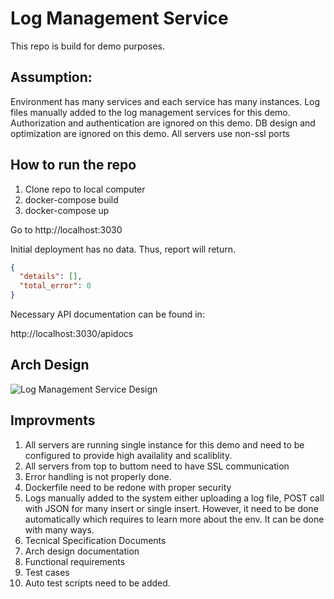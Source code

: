 # Log Management Service 

This repo is build for demo purposes.

## Assumption:
Environment has many services and each service has many instances. 
Log files manually added to the log management services for this demo.
Authorization and authentication are ignored on this demo. 
DB design and optimization are ignored on this demo. 
All servers use non-ssl ports



## How to run the repo

1.	Clone repo to local computer
1.	docker-compose build
1. 	docker-compose up

Go to http://localhost:3030

Initial deployment has no data. Thus, report will return.

```JSON 
{
  "details": [], 
  "total_error": 0
}
```
Necessary API documentation can be found in:

http://localhost:3030/apidocs

## Arch Design

![Log Management Service Design](https://github.com/roybay/logs_management/blob/master/Log_Mng_Svc_Design.png)

## Improvments

1. 	All servers are running single instance for this demo and need to be configured to provide high availality and scaliblity. 
1. 	All servers from top to buttom need to have SSL communication 
1. 	Error handling is not properly done. 
1. 	Dockerfile need to be redone with proper security 
1. 	Logs manually added to the system either uploading a log file, POST call with JSON for many insert or single insert. However, it need to be done automatically which requires to learn more about the env. It can be done with many ways. 
1. 	Tecnical Specification Documents 
1. 	Arch design documentation 
1.	Functional requirements
1. 	Test cases
1.	Auto test scripts need to be added.



